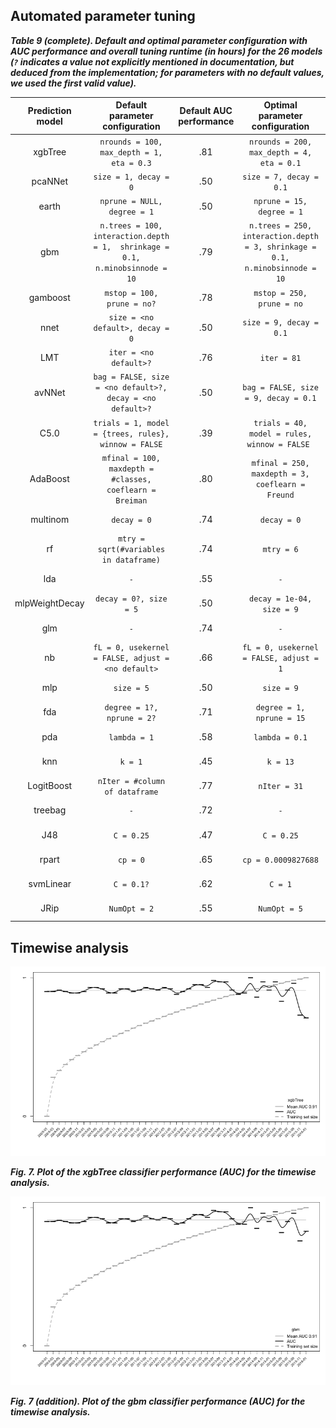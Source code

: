
## Automated parameter tuning

***Table 9 (complete). Default and optimal parameter configuration with AUC performance and overall tuning runtime (in hours) for the 26 models (`?` indicates a value not explicitly mentioned in documentation, but deduced from the implementation; for parameters with no default values, we used the first valid value).***

| Prediction model |                        Default parameter configuration                        | Default AUC  performance |                        Optimal parameter configuration                       | Optimal AUC  performance | Tuning runtime |
|:----------------:|:-----------------------------------------------------------------------------:|:------------------------:|:----------------------------------------------------------------------------:|:------------------------:|:--------------:|
|      xgbTree     | `nrounds = 100,  max_depth = 1,  eta = 0.3`                                   |            .81           | `nrounds = 200,  max_depth = 4,  eta = 0.1`                                  |            .94           |     06h 47m    |
|      pcaNNet     | `size = 1, decay = 0`                                                         |            .50           | `size = 7, decay = 0.1`                                                      |            .93           |     02h 20m    |
|       earth      | `nprune = NULL, degree = 1`                                                   |            .50           | `nprune = 15, degree = 1`                                                    |            .93           |     03h 53m    |
|        gbm       | `n.trees = 100, interaction.depth = 1,  shrinkage = 0.1, n.minobsinnode = 10` |            .79           | `n.trees = 250, interaction.depth = 3, shrinkage = 0.1, n.minobsinnode = 10` |            .94           |     08h 44m    |
|     gamboost     | `mstop = 100, prune = no?`                                                    |            .78           | `mstop = 250, prune = no`                                                    |            .88           |     02h 06m    |
|       nnet       | `size = <no default>, decay = 0`                                              |            .50           | `size = 9, decay = 0.1`                                                      |            .83           |     25h 10m    |
|        LMT       | `iter = <no default>?`                                                        |            .76           | `iter = 81`                                                                  |            .84           |     75h 54m    |
|      avNNet      | `bag = FALSE, size = <no default>?, decay = <no default>?`                    |            .50           | `bag = FALSE, size = 9, decay = 0.1`                                         |            .83           |     11h 15m    |
|       C5.0       | `trials = 1, model = {trees, rules}, winnow = FALSE`                          |            .39           | `trials = 40, model = rules, winnow = FALSE `                                |            .83           |     07h 05m    |
|     AdaBoost     | `mfinal = 100, maxdepth = #classes, coeflearn = Breiman`                      |            .80           | `mfinal = 250, maxdepth = 3, coeflearn = Freund`                             |            .82           |    114h 48m    |
|     multinom     | `decay = 0`                                                                   |            .74           | `decay = 0`                                                                  |            .84           |     01h 05m    |
|        rf        | `mtry = sqrt(#variables in dataframe)`                                        |            .74           | `mtry = 6`                                                                   |            .84           |     73h 24m    |
|        lda       | `-`                                                                           |            .55           | `-`                                                                          |            .84           |     00h 06m    |
|  mlpWeightDecay  | `decay = 0?, size = 5`                                                        |            .50           | `decay = 1e-04, size = 9`                                                    |            .84           |     85h 18m    |
|        glm       | `-`                                                                           |            .74           | `-`                                                                          |            .81           |     00h 08m    |
|        nb        | `fL = 0, usekernel = FALSE, adjust = <no default>`                            |            .66           | `fL = 0, usekernel = FALSE, adjust = 1`                                      |            .81           |     00h 53m    |
|        mlp       | `size = 5`                                                                    |            .50           | `size = 9`                                                                   |            .80           |     44h 12m    |
|        fda       | `degree = 1?, nprune = 2?`                                                    |            .71           | `degree = 1, nprune = 15`                                                    |            .81           |     01h 34m    |
|        pda       | `lambda = 1`                                                                  |            .58           | `lambda = 0.1`                                                               |            .80           |     00h 29m    |
|        knn       | `k = 1`                                                                       |            .45           | `k = 13`                                                                     |            .78           |     125h 28m   |
|    LogitBoost    | `nIter = #column of dataframe`                                                |            .77           | `nIter = 31`                                                                 |            .75           |     00h 21m    |
|      treebag     | `-`                                                                           |            .72           | `-`                                                                          |            .79           |     06h 07m    |
|        J48       | `C = 0.25`                                                                    |            .47           | `C = 0.25`                                                                   |            .73           |     01h 30m    |
|       rpart      | `cp = 0`                                                                      |            .65           | `cp = 0.0009827688`                                                          |            .73           |     00h 12m    |
|     svmLinear    | `C = 0.1?`                                                                    |            .62           | `C = 1`                                                                      |            .67           |     15h 34m    |
|       JRip       | `NumOpt = 2`                                                                  |            .55           | `NumOpt = 5`                                                                 |            .67           |     06h 50m    |


## Timewise analysis 
![xgbtree plot](../output/timewise/plots/xgbTree/xgbTree_auc_plot.tiff)

***Fig. 7. Plot of the xgbTree classifier performance (AUC) for the timewise analysis.***

![gbm plot](../output/timewise/plots/gbm/gbm_auc_plot.tiff)

***Fig. 7 (addition). Plot of the gbm classifier performance (AUC) for the timewise analysis.***
